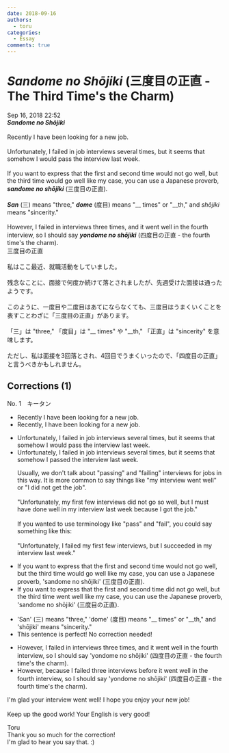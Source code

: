 ```yaml
---
date: 2018-09-16
authors:
  - toru
categories:
  - Essay
comments: true
---
```


# <strong><em>Sandome no Shōjiki</strong></em> (三度目の正直 - The Third Time's the Charm)
<div class="date">Sep 16, 2018 22:52</div>
<div id="post"><div id="body_show_ori">
<strong><em>Sandome no Shōjiki</strong></em><br/><br/>Recently I have been looking for a new job.<br/><br/>Unfortunately, I failed in job interviews several times, but it seems that somehow I would pass the interview last week.<br/><br/>If you want to express that the first and second time would not go well, but the third time would go well like my case, you can use a Japanese proverb, <strong><em>sandome no shōjiki</em></strong> (三度目の正直).<br/><br/><strong><em>San</em></strong> (三) means "three," <strong><em>dome</em></strong> (度目) means "__ times" or "__th," and <em>shōjiki</em> means "sincerity."<br/><br/>However, I failed in interviews three times, and it went well in the fourth interview, so I should say <strong><em>yondome no shōjiki</em></strong> (四度目の正直 - the fourth time's the charm).
</div></div>

<!-- more -->

<div id="post_ja"><div id="body_show_mo">
三度目の正直<br/><br/>私はここ最近、就職活動をしていました。<br/><br/>残念なことに、面接で何度か続けて落とされましたが、先週受けた面接は通ったようです。<br/><br/>このように、一度目や二度目はあてにならなくても、三度目はうまくいくことを表すことわざに「三度目の正直」があります。<br/><br/>「三」は "three," 「度目」は "__ times" や "__th," 「正直」は "sincerity" を意味します。<br/><br/>ただし、私は面接を3回落とされ、4回目でうまくいったので、「四度目の正直」と言うべきかもしれません。
</div></div>

## Corrections (1)
<div id="block"><div class="first_name"> No. 1　<span class="just_name">キータン</span></div><div id="block2">
<ul class="correction_field">
<li class="incorrect">Recently I have been looking for a new job.</li>
<li class="corrected correct">
Recently<span class="f_red">,</span> I have been looking for a new job.
</li>
</ul>
<ul class="correction_field">
<li class="incorrect">Unfortunately, I failed in job interviews several times, but it seems that somehow I would pass the interview last week.</li>
<li class="corrected correct">
Unfortunately, I failed in job interviews several times, but it seems that somehow I <span class="f_red">passed </span>the interview last week.
<p class="correction_comment">Usually, we don't talk about "passing" and "failing" interviews for jobs in this way. It is more common to say things like "my interview went well" or "I did not get the job".<br/><br/>"Unfortunately, my first few interviews did not go so well, but I must have done well in my interview last week because I got the job."<br/><br/>If you wanted to use terminology like "pass" and "fail", you could say something like this:<br/><br/>"Unfortunately, I failed my first few interviews, but I succeeded in my interview last week."</p>
</li>
</ul>
<ul class="correction_field">
<li class="incorrect">If you want to express that the first and second time would not go well, but the third time would go well like my case, you can use a Japanese proverb, 'sandome no shōjiki' (三度目の正直).</li>
<li class="corrected correct">
If you want to express that the first and second time <span class="f_red">did </span>not go well, but the third time <span class="f_red">went</span> well like my case, you can use <span class="f_red">the</span> Japanese proverb, 'sandome no shōjiki' (三度目の正直).
</li>
</ul>
<ul class="correction_field">
<li class="incorrect">'San' (三) means "three," 'dome' (度目) means "__ times" or "__th," and 'shōjiki' means "sincerity."</li>
<li class="corrected perfect">This sentence is perfect! No correction needed!</li>
</ul>
<ul class="correction_field">
<li class="incorrect">However, I failed in interviews three times, and it went well in the fourth interview, so I should say 'yondome no shōjiki' (四度目の正直 - the fourth time's the charm).</li>
<li class="corrected correct">
However, <span class="f_blue">because</span> I failed <span class="f_blue">three interviews before</span> it went well in the fourth interview, <span class="sline"><span class="f_red">so</span></span> I should say 'yondome no shōjiki' (四度目の正直 - the fourth time's the charm).
</li>
</ul>
<p class="comment_small">
 I'm glad your interview went well! I hope you enjoy your new job!
 <br/>
 <br/>
 Keep up the good work! Your English is very good!
</p>

</div><div class="name"><span class="just_name">Toru</span><br>
Thank you so much for the correction!<br/>I'm glad to hear you say that. :)
</div>
</div>
